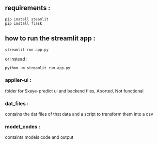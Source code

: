 ## requirements :
```shell
pip install steamlit
pip install flask
```

## how to run the streamlit app :

```python
streamlit run app.py
```
or instead :
```python
python -m streamlit run app.py
```

### applier-ui :
folder for Skeye-predict ui and backend files, Aborted, Not functional

### dat_files : 
contains the dat files of that data and a script to transform them into a csv

### model_codes :
containts models code and output
